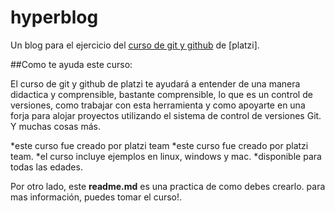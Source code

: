 # hyperblog

Un blog para el ejercicio del [curso de git y github](https://platzi.com/cursos/git-github/ " curso de Git y github") de
[platzi].

##Como te ayuda este curso:

El curso de git y github de platzi te ayudará a entender de una
manera didactica y comprensible, bastante comprensible, lo que es
un control de versiones, como trabajar con esta herramienta y como
apoyarte en una forja para alojar proyectos utilizando el sistema de
control de versiones Git. Y muchas cosas más.

\*este curso fue creado por platzi team
*este curso fue creado por platzi team.
*el curso incluye ejemplos en linux, windows y mac.
\*disponible para todas las edades.

Por otro lado, este **readme.md** es una practica de como debes crearlo.
para mas información, puedes tomar el curso!.

